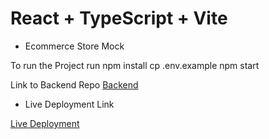 # React + TypeScript + Vite

- Ecommerce Store Mock

To run the Project
run npm install
cp .env.example
npm start

Link to Backend Repo
<a href="https://github.com/misalazeem/webstore-node-express-mongo">Backend</a>

- Live Deployment Link

<a href="https://webstore-frontend-react-typescript.vercel.app/">Live Deployment</a>